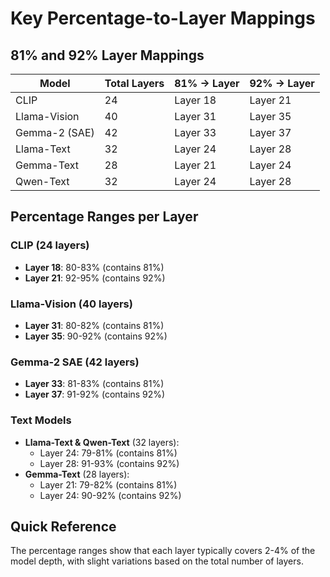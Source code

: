 # Key Percentage-to-Layer Mappings

## 81% and 92% Layer Mappings

| Model | Total Layers | 81% → Layer | 92% → Layer |
|-------|--------------|-------------|-------------|
| CLIP | 24 | Layer 18 | Layer 21 |
| Llama-Vision | 40 | Layer 31 | Layer 35 |
| Gemma-2 (SAE) | 42 | Layer 33 | Layer 37 |
| Llama-Text | 32 | Layer 24 | Layer 28 |
| Gemma-Text | 28 | Layer 21 | Layer 24 |
| Qwen-Text | 32 | Layer 24 | Layer 28 |

## Percentage Ranges per Layer

### CLIP (24 layers)
- **Layer 18**: 80-83% (contains 81%)
- **Layer 21**: 92-95% (contains 92%)

### Llama-Vision (40 layers)
- **Layer 31**: 80-82% (contains 81%)
- **Layer 35**: 90-92% (contains 92%)

### Gemma-2 SAE (42 layers)
- **Layer 33**: 81-83% (contains 81%)
- **Layer 37**: 91-92% (contains 92%)

### Text Models
- **Llama-Text & Qwen-Text** (32 layers):
  - Layer 24: 79-81% (contains 81%)
  - Layer 28: 91-93% (contains 92%)
- **Gemma-Text** (28 layers):
  - Layer 21: 79-82% (contains 81%)
  - Layer 24: 90-92% (contains 92%)

## Quick Reference
The percentage ranges show that each layer typically covers 2-4% of the model depth, with slight variations based on the total number of layers.